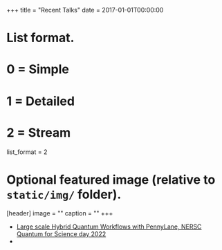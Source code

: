 +++
title = "Recent Talks"
date = 2017-01-01T00:00:00

# List format.
#   0 = Simple
#   1 = Detailed
#   2 = Stream
list_format = 2

# Optional featured image (relative to `static/img/` folder).
[header]
image = ""
caption = ""
+++

- [Large scale Hybrid Quantum Workflows with PennyLane, NERSC Quantum for Science day 2022](https://www.youtube.com/watch?v=MnPAFbueMKQ)
- [](https://www.youtube.com/watch?v=rG0_SKCx09A)